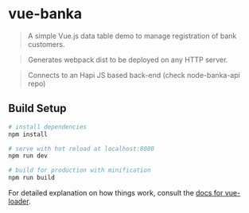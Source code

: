 # vue-banka

> A simple Vue.js data table demo to manage registration of bank customers.

> Generates webpack dist to be deployed on any HTTP server.

> Connects to an Hapi JS based back-end (check node-banka-api repo)

## Build Setup

``` bash
# install dependencies
npm install

# serve with hot reload at localhost:8080
npm run dev

# build for production with minification
npm run build
```

For detailed explanation on how things work, consult the [docs for vue-loader](http://vuejs.github.io/vue-loader).
